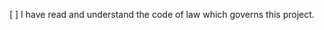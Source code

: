 [ ] I have read and understand the code of law which governs this project.

<!-- Please describe in detail the problem which this pull request seeks to solve and how it solves it. -->
